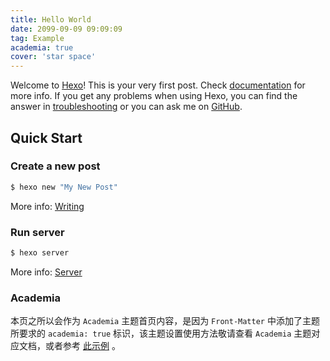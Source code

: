 ```yaml
---
title: Hello World
date: 2099-09-09 09:09:09
tag: Example
academia: true
cover: 'star space'
---
```

Welcome to [Hexo](https://hexo.io/)! This is your very first post. Check [documentation](https://hexo.io/docs/) for more info. If you get any problems when using Hexo, you can find the answer in [troubleshooting](https://hexo.io/docs/troubleshooting.html) or you can ask me on [GitHub](https://github.com/hexojs/hexo/issues).

## Quick Start

### Create a new post

``` bash
$ hexo new "My New Post"
```

More info: [Writing](https://hexo.io/docs/writing.html)

### Run server

``` bash
$ hexo server
```

More info: [Server](https://hexo.io/docs/server.html)

### Academia
本页之所以会作为 `Academia` 主题首页内容，是因为 `Front-Matter` 中添加了主题所要求的 `academia: true` 标识，该主题设置使用方法敬请查看 `Academia` 主题对应文档，或者参考 [此示例](/action-hexo/academia-example.html "仅为参考，请以主题文档及学术简历规范为准") 。

